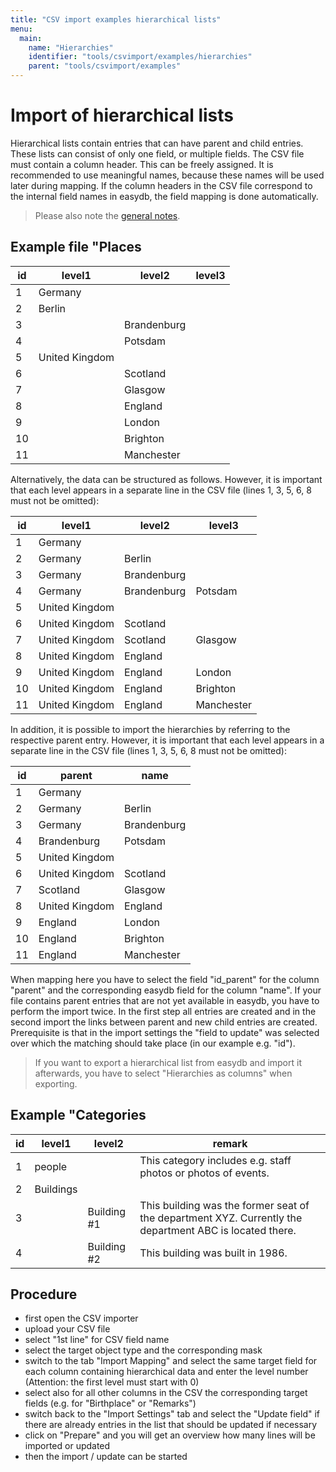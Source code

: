 ```yaml
---
title: "CSV import examples hierarchical lists"
menu:
  main:
    name: "Hierarchies"
    identifier: "tools/csvimport/examples/hierarchies"
    parent: "tools/csvimport/examples"
---
```

# Import of hierarchical lists

Hierarchical lists contain entries that can have parent and child entries. These lists can consist of only one field, or multiple fields. The CSV file must contain a column header. This can be freely assigned. It is recommended to use meaningful names, because these names will be used later during mapping. If the column headers in the CSV file correspond to the internal field names in easydb, the field mapping is done automatically.

> Please also note the [general notes](../../general).

## Example file "Places

| id | level1 | level2 | level3 |
| ---- | ---------------------- | ----------- | ---------- |
| 1 | Germany | |
| 2 | Berlin | |
| 3 | | Brandenburg | |
| 4 | | Potsdam |
| 5 | United Kingdom | |
| 6 | | Scotland | |
| 7 | | Glasgow |
| 8 | | England | |
| 9 | | London |
| 10 | | Brighton |
| 11 | | Manchester |



Alternatively, the data can be structured as follows. However, it is important that each level appears in a separate line in the CSV file (lines 1, 3, 5, 6, 8 must not be omitted):

| id | level1 | level2 | level3 |
| ---- | ---------------------- | ----------- | ---------- |
| 1 | Germany | |
| 2 | Germany | Berlin | |
| 3 | Germany | Brandenburg | |
| 4 | Germany | Brandenburg | Potsdam |
| 5 | United Kingdom | |
| 6 | United Kingdom | Scotland | |
| 7 | United Kingdom | Scotland | Glasgow |
| 8 | United Kingdom | England | |
| 9 | United Kingdom | England | London |
| 10 | United Kingdom | England | Brighton |
| 11 | United Kingdom | England | Manchester |



In addition, it is possible to import the hierarchies by referring to the respective parent entry. However, it is important that each level appears in a separate line in the CSV file (lines 1, 3, 5, 6, 8 must not be omitted):

| id | parent | name |
| ---- | ---------------------- | ---------------------- |
| 1 | Germany |
| 2 | Germany | Berlin |
| 3 | Germany | Brandenburg |
| 4 | Brandenburg | Potsdam |
| 5 | United Kingdom |
| 6 | United Kingdom | Scotland |
| 7 | Scotland | Glasgow |
| 8 | United Kingdom | England |
| 9 | England | London |
| 10 | England | Brighton |
| 11 | England | Manchester |

When mapping here you have to select the field "id_parent" for the column "parent" and the corresponding easydb field for the column "name". If your file contains parent entries that are not yet available in easydb, you have to perform the import twice. In the first step all entries are created and in the second import the links between parent and new child entries are created. Prerequisite is that in the import settings the "field to update" was selected over which the matching should take place (in our example e.g. "id").



> If you want to export a hierarchical list from easydb and import it afterwards, you have to select "Hierarchies as columns" when exporting. 



## Example "Categories

| id | level1 | level2 | remark |
| ---- | -------- | ---------- | ------------------------------------------------------------ |
| 1 | people | | This category includes e.g. staff photos or photos of events. |
| 2 | Buildings | |
| 3 | | Building #1 | This building was the former seat of the department XYZ. Currently the department ABC is located there. |
| 4 | | Building #2 | This building was built in 1986.                               |

## Procedure

- first open the CSV importer
- upload your CSV file
- select "1st line" for CSV field name
- select the target object type and the corresponding mask
- switch to the tab "Import Mapping" and select the same target field for each column containing hierarchical data and enter the level number (Attention: the first level must start with 0)
- select also for all other columns in the CSV the corresponding target fields (e.g. for "Birthplace" or "Remarks")
- switch back to the "Import Settings" tab and select the "Update field" if there are already entries in the list that should be updated if necessary
- click on "Prepare" and you will get an overview how many lines will be imported or updated
- then the import / update can be started